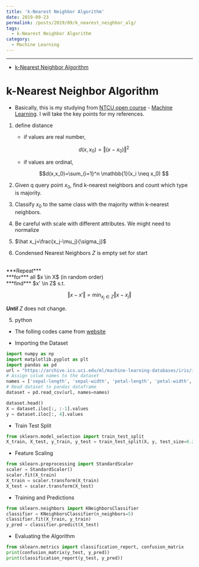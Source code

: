 ```yaml
---
title: 'k-Nearest Neighbor Algorithm'
date: 2019-09-23
permalink: /posts/2019/09/k_nearest_neighbor_alg/
tags:
  - k-Nearest Neighbor Algorithm
category:
  - Machine Learning
---
```


---
- [k-Nearest Neighbor Algorithm](#k-Nearest-Neighbor-Algorithm)

# k-Nearest Neighbor Algorithm
- Basically, this is my studying from [NTCU open course](http://ocw.nctu.edu.tw/index.php) - [Machine Learning](http://ocw.nctu.edu.tw/course_detail.php?bgid=1&gid=1&nid=563&page=1). I will take the key points for my references.

1. define distance
    * if values are real number, 

    $$d(x,x_0)=\left\Vert (x-x_0)\right\Vert^2$$

    * if values are ordinal,

    $$d(x,x_0)=\sum_{i=1}^n \mathbb{1}(x_i \neq x_0) $$

2. Given q query point $x_0$, find k-nearest neighbors and count which type is majority. 

3. Classify $x_0$ to the same class with the majority within k-nearest neighbors.

4. Be careful with scale with different attributes. We might need to normalize
5. $\hat x_j=\frac{x_j-\mu_j}{\sigma_j}$

4. Condensed Nearest Neighbors
$Z$ is empty set for start
<br>
***Repeat*** 
<br>
***for*** all $x \in X$ (in random order)
<br>
***find*** $x' \in Z$ s.t.

$$ \left\Vert x-x' \right\Vert=\text{min}_{x_j \in Z} \left\Vert x-x_j \right\Vert $$

***Until*** $Z$ does not change.

5. python 

* The folling codes came from [website](https://stackabuse.com/k-nearest-neighbors-algorithm-in-python-and-scikit-learn/)

- Importing the Dataset
```python 
import numpy as np
import matplotlib.pyplot as plt
import pandas as pd
url = "https://archive.ics.uci.edu/ml/machine-learning-databases/iris/iris.data"
# Assign colum names to the dataset
names = ['sepal-length', 'sepal-width', 'petal-length', 'petal-width', 'Class']
# Read dataset to pandas dataframe
dataset = pd.read_csv(url, names=names)
```
```python
dataset.head()
X = dataset.iloc[:, :-1].values
y = dataset.iloc[:, 4].values
```

- Train Test Split
```python 
from sklearn.model_selection import train_test_split
X_train, X_test, y_train, y_test = train_test_split(X, y, test_size=0.20)
```
- Feature Scaling
```python
from sklearn.preprocessing import StandardScaler
scaler = StandardScaler()
scaler.fit(X_train)
X_train = scaler.transform(X_train)
X_test = scaler.transform(X_test)
```
- Training and Predictions
```python
from sklearn.neighbors import KNeighborsClassifier
classifier = KNeighborsClassifier(n_neighbors=5)
classifier.fit(X_train, y_train)
y_pred = classifier.predict(X_test)
```
- Evaluating the Algorithm
```python 
from sklearn.metrics import classification_report, confusion_matrix
print(confusion_matrix(y_test, y_pred))
print(classification_report(y_test, y_pred))
```